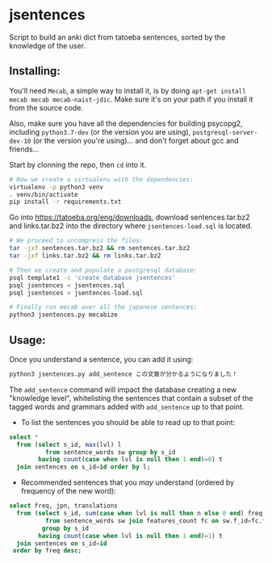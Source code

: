 # jsentences
Script to build an anki dict from tatoeba sentences, sorted by the knowledge of the user.

## Installing:

You'll need `Mecab`, a simple way to install it, is by doing `apt-get install mecab mecab mecab-naist-jdic`.  Make sure it's on your path if you install it from the source code.

Also, make sure you have all the dependencies for building psycopg2, including `python3.7-dev` (or the version you are using), `postgresql-server-dev-10` (or the version you're using)... and don't forget about gcc and friends...

Start by clonning the repo, then `cd` into it.

```bash
# Now we create a virtualenv with the dependencies:
virtualenv -p python3 venv
. venv/bin/activate
pip install -r requirements.txt
```

Go into https://tatoeba.org/eng/downloads, download sentences.tar.bz2 and links.tar.bz2 into the directory where `jsentences-load.sql` is located.

```bash
# We proceed to uncompress the files:
tar -jxf sentences.tar.bz2 && rm sentences.tar.bz2
tar -jxf links.tar.bz2 && rm links.tar.bz2

# Then we create and populate a postgresql database:
psql template1 -c 'create database jsentences'
psql jsentences < jsentences.sql
psql jsentences < jsentences-load.sql

# Finally run mecab over all the japanese sentences:
python3 jsentences.py mecabize
```

## Usage:

Once you understand a sentence, you can add it using:
```bash
python3 jsentences.py add_sentence この文章が分かるようになりました！
```

The `add_sentence` command will impact the database creating a new "knowledge level", whitelisting the sentences that contain a subset of the tagged words and grammars added with `add_sentence` up to that point.

* To list the sentences you should be able to read up to that point:

```sql
select *
  from (select s_id, max(lvl) l
          from sentence_words sw group by s_id
        having count(case when lvl is null then 1 end)=0) t
  join sentences on s_id=id order by l;
```

* Recommended sentences that you *may* understand (ordered by frequency of the new word):
```sql
select freq, jpn, translations
  from (select s_id, sum(case when lvl is null then n else 0 end) freq
          from sentence_words sw join features_count fc on sw.f_id=fc.f_id
         group by s_id
        having count(case when lvl is null then 1 end)=1) t
  join sentences on s_id=id
 order by freq desc;
```
